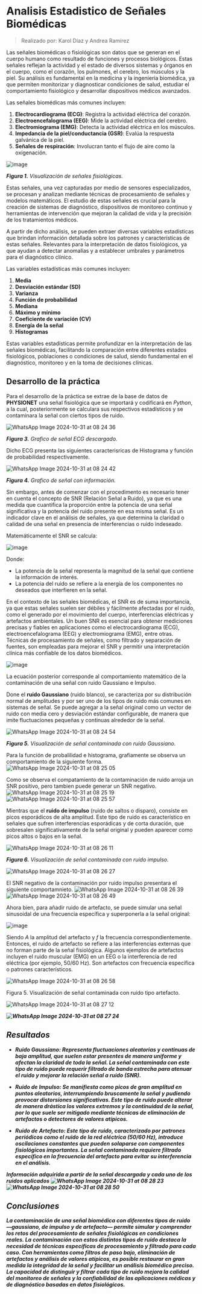 # Analisis Estadistico de Señales Biomédicas

> Realizado por: Karol Díaz y Andrea Ramírez

Las señales biomédicas o fisiológicas son datos que se generan en el cuerpo humano como resultado de funciones y procesos biológicos. Estas señales reflejan la actividad y el estado de diversos sistemas y órganos en el cuerpo, como el corazón, los pulmones, el cerebro, los músculos y la piel. Su análisis es fundamental en la medicina y la ingeniería biomédica, ya que permiten monitorizar y diagnosticar condiciones de salud, estudiar el comportamiento fisiológico y desarrollar dispositivos médicos avanzados.

<p>
  Las señales biomédicas más comunes incluyen:
</p>

1. **Electrocardiograma (ECG)**: Registra la actividad eléctrica del corazón.
2. **Electroencefalograma (EEG)**: Mide la actividad eléctrica del cerebro.
3. **Electromiograma (EMG)**: Detecta la actividad eléctrica en los músculos.
4. **Impedancia de la piel/conductancia (GSR)**: Evalúa la respuesta galvánica de la piel.
5. **Señales de respiración**: Involucran tanto el flujo de aire como la oxigenación.


![image](https://github.com/user-attachments/assets/bccb7b3a-7f13-41f0-a7e1-9b8efdb0a9be) 

<em><strong>Figura 1.</strong> Visualización de señales fisiológicas.</em>

Estas señales, una vez capturadas por medio de sensores especializados, se procesan y analizan mediante técnicas de procesamiento de señales y modelos matemáticos. El estudio de estas señales es crucial para la creación de sistemas de diagnóstico, dispositivos de monitoreo continuo y herramientas de intervención que mejoran la calidad de vida y la precisión de los tratamientos médicos.

A partir de dicho análisis, se pueden extraer diversas variables estadísticas que brindan información detallada sobre los patrones y características de estas señales. Relevantes para la interpretación de datos fisiológicos, ya que ayudan a detectar anomalías y a establecer umbrales y parámetros para el diagnóstico clínico. 

Las variables estadísticas más comunes incluyen:

1. **Media**
2. **Desviación estándar (SD)**
3. **Varianza**
4. **Función de probabilidad**
5. **Mediana**
6. **Máximo y mínimo**
7. **Coeficiente de variación (CV)**
8. **Energía de la señal**
9. **Histogramas**

Estas variables estadísticas permite profundizar en la interpretación de las señales biomédicas, facilitando la comparación entre diferentes estados fisiológicos, poblaciones o condiciones de salud, siendo fundamental en el diagnóstico, monitoreo y en la toma de decisiones clínicas.

## Desarrollo de la práctica
Para el desarrollo de la práctica se extrae de la base de datos de <Strong>PHYSIONET</Strong> una señal fisiológica que se importará y codificará en <em>Python</em>, a la cual, posteriormente se calculara sus respectivos estadísticos y se contaminara la señal con ciertos tipos de ruido.

![WhatsApp Image 2024-10-31 at 08 24 36](https://github.com/user-attachments/assets/0d57cb6b-4d09-44f1-9088-6f589fbc54ad)

<em><strong>Figura 3.</strong> Grafico de señal ECG descargado.</em>

Dicho ECG presenta las siguientes caracterisricas de Histograma y función de probabilidad respectivamente.

![WhatsApp Image 2024-10-31 at 08 24 42](https://github.com/user-attachments/assets/7c0b83b3-c0b1-4a74-bb16-d144b51ee9d1)

<em><strong>Figura 4.</strong> Grafico de señal con información.</em>

Sin embargo, antes de comenzar con el procedimento es necesario tener en cuenta el concepto de SNR (Relación Señal a Ruido), ya que es una medida que cuantifica la proporción entre la potencia de una señal significativa y la potencia del ruido presente en esa misma señal. Es un indicador clave en el análisis de señales, ya que determina la claridad o calidad de una señal en presencia de interferencias o ruido indeseado.

<p>Matemáticamente el SNR se calcula:</p>

![image](https://github.com/user-attachments/assets/44f17c85-7b11-4d56-85cb-87b500681f38)

Donde:
- La potencia de la señal representa la magnitud de la señal que contiene la información de interés.
- La potencia del ruido se refiere a la energía de los componentes no deseados que interfieren en la señal.

En el contexto de las señales biomédicas, el SNR es de suma importancia, ya que estas señales suelen ser débiles y fácilmente afectadas por el ruido, como el generado por el movimiento del cuerpo, interferencias eléctricas y artefactos ambientales. Un buen SNR es esencial para obtener mediciones precisas y fiables en aplicaciones como el electrocardiograma (ECG), electroencefalograma (EEG) y electromiograma (EMG), entre otras. Técnicas de procesamiento de señales, como filtrado y separación de fuentes, son empleadas para mejorar el SNR y permitir una interpretación clínica más confiable de los datos biomédicos.

![image](https://github.com/user-attachments/assets/e31d1068-c2e2-4f6a-83af-1def8c198560)

La ecuación posterior corresponde al comportamiento matemático de la contaminación de una señal con ruido Gaussiano e Impulso.

Done el <strong>ruido Gaussiano</strong> (ruido blanco), se caracteriza por su distribución normal de amplitudes y por ser uno de los tipos de ruido más comunes en sistemas de señal. Se puede agregar a la señal original como un vector de ruido con media cero y desviación estándar configurable, de manera que imite fluctuaciones pequeñas y continuas alrededor de la señal. 

![WhatsApp Image 2024-10-31 at 08 24 54](https://github.com/user-attachments/assets/531555ec-06b5-4dc5-8403-89d49134e0c4)

<em><strong>Figura 5.</strong> Visualización de señal contaminada con ruido Gaussiano.</em>

Para la función de probalilidad e histograma, grafiamente se observa un comportamiento de la siguiente forma.
![WhatsApp Image 2024-10-31 at 08 25 05](https://github.com/user-attachments/assets/af1d6aec-72ab-4467-99e5-2b8ac1693ea9)

Como se observa el compatamiento de la contaminación de ruido arroja un SNR positivo, pero tambien puede generar un SNR negativo.
![WhatsApp Image 2024-10-31 at 08 25 19](https://github.com/user-attachments/assets/277f9369-0fca-4ccb-b073-d7aceb8617f4)
![WhatsApp Image 2024-10-31 at 08 25 57](https://github.com/user-attachments/assets/5c42dcc4-309b-4158-8667-96a8c5d708f6)


Mientras que el <strong>ruido de impulso</strong> (ruido de saltos o disparo), consiste en picos esporádicos de alta amplitud. Este tipo de ruido es característico en señales que sufren interferencias esporádicas y de corta duración, que sobresalen significativamente de la señal original y pueden aparecer como picos altos o bajos en la señal.

![WhatsApp Image 2024-10-31 at 08 26 11](https://github.com/user-attachments/assets/6c4dcbe0-998a-46f4-9a8b-8a6110053bcc)

<em><strong>Figura 6.</strong> Visualización de señal contaminada con ruido impulso.</em>

![WhatsApp Image 2024-10-31 at 08 26 27](https://github.com/user-attachments/assets/1fc746ed-69e8-4cfc-ad86-6e18d40ff322)

El SNR negativo de la contaminación por ruido impulso presentara el siguiente comportamnieto.
![WhatsApp Image 2024-10-31 at 08 26 39](https://github.com/user-attachments/assets/797ca569-5e38-40ae-bef7-6c17d12764aa)
![WhatsApp Image 2024-10-31 at 08 26 49](https://github.com/user-attachments/assets/93ff97cd-be2a-473a-a58b-337b5df4a453)

Ahora bien, para añadir ruido de artefacto, se puede simular una señal sinusoidal de una frecuencia específica y superponerla a la señal original:

![image](https://github.com/user-attachments/assets/9cb77554-d510-414b-85c4-5515aa64ba24)

Siendo <em>A</em> la amplitud del artefacto y <em>f</em> la frecuencia correspondientemente.
Entonces, el ruido de artefacto se refiere a las interferencias externas que no forman parte de la señal fisiológica. Algunos ejemplos de artefactos incluyen el ruido muscular (EMG) en un EEG o la interferencia de red eléctrica (por ejemplo, 50/60 Hz). Son artefactos con frecuencia específica o patrones característicos.

![WhatsApp Image 2024-10-31 at 08 26 58](https://github.com/user-attachments/assets/3ece6174-65dc-4fdb-9841-0d2c985f61d7)

Figura 5.</strong> Visualización de señal contaminada con ruido tipo artefacto.</em>

![WhatsApp Image 2024-10-31 at 08 27 12](https://github.com/user-attachments/assets/b71eedad-02ae-4d79-844b-62ef9b89a875)

<em><strong>![WhatsApp Image 2024-10-31 at 08 27 24](https://github.com/user-attachments/assets/38afed79-96fe-4c25-8a00-0b023891092e)

## Resultados

- Ruido Gaussiano: Representa fluctuaciones aleatorias y continuas de baja amplitud, que suelen estar presentes de manera uniforme y afectan la claridad de toda la señal. La señal contaminada con este tipo de ruido puede requerir filtrado de banda estrecha para atenuar el ruido y mejorar la relación señal a ruido (SNR).

- Ruido de Impulso: Se manifiesta como picos de gran amplitud en puntos aleatorios, interrumpiendo bruscamente la señal y pudiendo provocar distorsiones significativas. Este tipo de ruido puede alterar de manera drástica los valores extremos y la continuidad de la señal, por lo que suele ser mitigado mediante técnicas de eliminación de artefactos o detectores de valores atípicos.

- Ruido de Artefacto: Este tipo de ruido, caracterizado por patrones periódicos como el ruido de la red eléctrica (50/60 Hz), introduce oscilaciones constantes que pueden solaparse con componentes fisiológicos importantes. La señal contaminada requiere filtrado específico en la frecuencia del artefacto para evitar su interferencia en el análisis.

Información adquirida a partir de la señal descargada y cada uno de los ruidos aplicados
![WhatsApp Image 2024-10-31 at 08 28 23](https://github.com/user-attachments/assets/f9fdb801-8b65-487e-9e6c-075fb148eb55)
![WhatsApp Image 2024-10-31 at 08 28 50](https://github.com/user-attachments/assets/97e7ac7d-74cc-47ab-af81-31ed1f0e9d7d)


## Conclusiones

La contaminación de una señal biomédica con diferentes tipos de ruido —gaussiano, de impulso y de artefacto— permite simular y comprender los retos del procesamiento de señales fisiológicas en condiciones reales. La contaminación con estos distintos tipos de ruido destaca la necesidad de técnicas específicas de procesamiento y filtrado para cada caso. Con herramientas como filtros de paso bajo, eliminación de artefactos y análisis de valores atípicos, es posible restaurar en gran medida la integridad de la señal y facilitar un análisis biomédico preciso. La capacidad de distinguir y filtrar cada tipo de ruido mejora la calidad del monitoreo de señales y la confiabilidad de las aplicaciones médicas y de diagnóstico basadas en datos fisiológicos.
